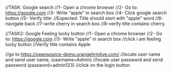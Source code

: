 //TASK: Google search
//1- Open a chrome browser
//2- Go to: https://google.com
//3- Write “apple” in search box
//4- Click google search button
//5- Verify title:
//Expected: Title should start with "apple" word
//6-navigate back
//7-write cherry in search box
//8-verify title contains cherry.



//TASK2: Google Feeling lucky button
//1- Open a chrome browser
//2- Go to: https://google.com
//3- Write "apple" in search box
//click i am feeling lucky button
//Verify title contains Apple

//go to https://opensource-demo.orangehrmlive.com/
//locate user name and send user name, (username=Admin)
//locate user password and send password (password=admin123)
//click on the login button